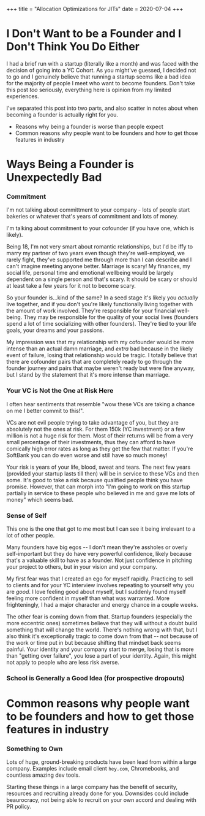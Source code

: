 +++
title = "Allocation Optimizations for JITs"
date = 2020-07-04
+++

# I Don't Want to be a Founder and I Don't Think You Do Either

I had a brief run with a startup (literally like a month) and was faced with the decision of going into a YC Cohort. As you might've guessed, I decided not to go and I genuinely believe that running a startup seems like a bad idea for the majority of people I meet who want to become founders. Don't take this post *too* seriously, everything here is opinion from my limited experiences. 

I've separated this post into two parts, and also scatter in notes about when becoming a founder is actually right for you.

- Reasons why being a founder is worse than people expect
- Common reasons why people want to be founders and how to get those features in industry 

# Ways Being a Founder is Unexpectedly Bad

### Commitment

I'm not talking about committment to your company - lots of people start bakeries or whatever that's years of commitment and lots of money. 

I'm talking about commitment to your cofounder (if you have one, which is likely). 

Being 18, I'm not very smart about romantic relationships, but I'd be iffy to marry my partner of two years even though they're well-employed, we rarely fight, they've supported me through more than I can describe and I can't imagine meeting anyone better. Marriage is scary! My finances, my social life, personal time and emotional wellbeing would be largely dependent on a single person and that's scary. It should be scary or should at least take a few years for it not to become scary. 

So your founder is...kind of the same? In a seed stage it's likely you *actually* live together, and if you don't you're likely functionally living together with the amount of work involved. They're responsible for your financial well-being. They may be responsible for the quality of your social lives (founders spend a lot of time socializing with other founders). They're tied to your life goals, your dreams and your passions.

My impression was that my relationship with my cofounder would be more intense than an actual damn marriage, and *extra* bad because in the likely event of failure, losing that relationship would be tragic. I totally believe that there are cofounder pairs that are completely ready to go through the founder journey and pairs that maybe weren't ready but were fine anyway, but I stand by the statement that it's more intense than marriage. 

### Your VC is Not the One at Risk Here

I often hear sentiments that resemble "wow these VCs are taking a chance on me I better commit to this!". 

VCs are not evil people trying to take advantage of you, but they are absolutely not the ones at risk. For them 150k (YC investment) or a few million is not a huge risk for them. Most of their returns will be from a very small percentage of their investments, thus they can afford to have comically high error rates as long as they get the few that matter. If you're SoftBank you can do even worse and still have so much money!

Your risk is years of your life, blood, sweat and tears. The next few years (provided your startup lasts till then) will be in service to these VCs and then some. It's good to take a risk because qualified people think you have promise. However, that can morph into "I'm going to work on this startup partially in service to these people who believed in me and gave me lots of money" which seems bad. 

### Sense of Self

This one is the one that got to me most but I can see it being irrelevant to a lot of other people. 

Many founders have big egos -- I don't mean they're assholes or overly self-important but they do have very powerful confidence, likely because that's a valuable skill to have as a founder. Not just confidence in pitching your project to others, but in your vision and your company. 

My first fear was that I created an ego for myself rapidly. Practicing to sell to clients and for your YC interview involves repeating to yourself why you are *good*. I love feeling good about myself, but I suddenly found myself feeling more confident in myself than what was warranted. More frighteningly, I had a major character and energy chance in a couple weeks. 

The other fear is coming down from that. Startup founders (especially the more eccentric ones) sometimes believe that they will without a doubt build something that will change the world. There's nothing wrong with that, but I also think it's exceptionally tragic to come down from that -- not because of the work or time put in but because shifting that mindset back seems painful. Your identity and your company start to merge, losing that is more than "getting over failure", you lose a part of your identity. Again, this might not apply to people who are less risk averse. 

### School is Generally a Good Idea (for prospective dropouts)

# Common reasons why people want to be founders and how to get those features in industry 

### Something to Own

Lots of huge, ground-breaking products have been lead from within a large company. Examples include email client `hey.com`, Chromebooks, and countless amazing dev tools. 

Starting these things in a large company has the benefit of security, resources and recruiting already done for you. Downsides could include beaurocracy, not being able to recruit on your own accord and dealing with PR policy.

